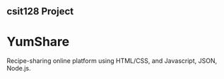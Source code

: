 ## **csit128 Project**
# **YumShare**
Recipe-sharing online platform using HTML/CSS, and Javascript, JSON, Node.js.
